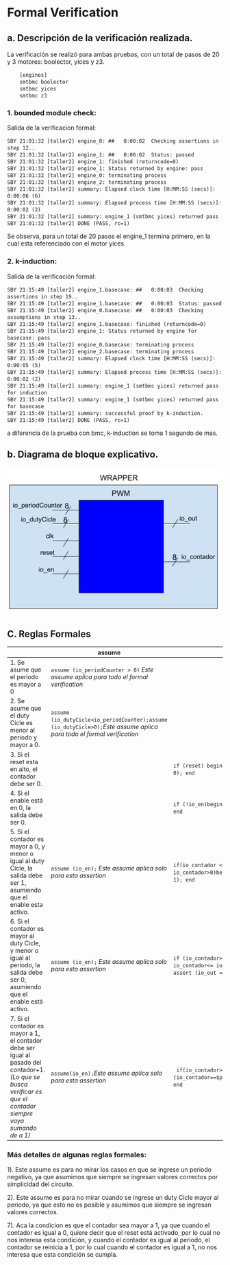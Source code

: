 # Formal Verification

## a. Descripción de la verificación realizada.
La verificación se realizó para ambas pruebas, con un total de pasos de 20 y 3 motores: boolector, yices y z3.
``` depth 20 
    [engines]
    smtbmc boolector
    smtbmc yices
    smtbmc z3
```
### 1. bounded module check:
Salida de la verificacion formal:
```
SBY 21:01:32 [taller2] engine_0: ##   0:00:02  Checking assertions in step 12..
SBY 21:01:32 [taller2] engine_1: ##   0:00:02  Status: passed
SBY 21:01:32 [taller2] engine_1: finished (returncode=0)
SBY 21:01:32 [taller2] engine_1: Status returned by engine: pass
SBY 21:01:32 [taller2] engine_0: terminating process
SBY 21:01:32 [taller2] engine_2: terminating process
SBY 21:01:32 [taller2] summary: Elapsed clock time [H:MM:SS (secs)]: 0:00:06 (6)
SBY 21:01:32 [taller2] summary: Elapsed process time [H:MM:SS (secs)]: 0:00:02 (2)
SBY 21:01:32 [taller2] summary: engine_1 (smtbmc yices) returned pass
SBY 21:01:32 [taller2] DONE (PASS, rc=1)
```
Se observa, para un total de 20 pasos el engine_1 termina primero, en la cual esta referenciado con el motor yices.

### 2. k-induction:
Salida de la verificación formal:
```
SBY 21:15:49 [taller2] engine_1.basecase: ##   0:00:03  Checking assertions in step 19..
SBY 21:15:49 [taller2] engine_1.basecase: ##   0:00:03  Status: passed
SBY 21:15:49 [taller2] engine_0.basecase: ##   0:00:03  Checking assumptions in step 13..
SBY 21:15:49 [taller2] engine_1.basecase: finished (returncode=0)
SBY 21:15:49 [taller2] engine_1: Status returned by engine for basecase: pass
SBY 21:15:49 [taller2] engine_0.basecase: terminating process
SBY 21:15:49 [taller2] engine_2.basecase: terminating process
SBY 21:15:49 [taller2] summary: Elapsed clock time [H:MM:SS (secs)]: 0:00:05 (5)
SBY 21:15:49 [taller2] summary: Elapsed process time [H:MM:SS (secs)]: 0:00:02 (2)
SBY 21:15:49 [taller2] summary: engine_1 (smtbmc yices) returned pass for induction
SBY 21:15:49 [taller2] summary: engine_1 (smtbmc yices) returned pass for basecase
SBY 21:15:49 [taller2] summary: successful proof by k-induction.
SBY 21:15:49 [taller2] DONE (PASS, rc=1)
```
a diferencia de la prueba con bmc, k-induction se toma 1 segundo de mas.

## b. Diagrama de bloque explicativo.
![./Arquitectura.png](./Arquitectura.png)

## C. Reglas Formales 

|  | assume | assert |
| --- | --- | --- |
| 1. Se asume que el periodo es mayor a 0 | `assume (io_periodCounter > 0)` *Este assume aplica para todo el formal verification* | | 
| 2. Se asume que el duty Cicle es menor al periodo y mayor a 0.| `assume (io_dutyCicle<io_periodCounter);assume (io_dutyCicle>0);`*Este assume aplica para todo el formal verification*|  | 
| 3. Si el reset esta en alto, el contador debe ser 0. |  | `if (reset) begin assert (io_contador == 0); end` |
| 4. Si el enable está en 0, la salida debe ser 0.  | | `if (!io_en)begin assert (io_out == 0); end` |
| 5. Si el contador es mayor a 0, y menor o igual al duty Cicle, la salida debe ser 1, asumiendo que el enable esta activo.| `assume (io_en);` *Este assume aplica solo para esta assertion*| `if(io_contador <= io_dutyCicle && io_contador>0)begin assert (io_out == 1); end`|
| 6. Si el contador es mayor al duty Cicle, y menor o igual al periodo, la salida debe ser 0, asumiendo que el enable está activo.| `assume (io_en);` *Este assume aplica solo para esta assertion*| `if (io_contador>io_dutyCicle && io_contador<= io_periodCounter)begin assert (io_out == 0); end` |
| 7. Si el contador es mayor a 1, el contador debe ser igual al pasado del contador+1. *(Lo que se busca verificar es que el contador siempre vaya sumando de a 1)*|`assume(io_en);`*Este assume aplica solo para esta assertion*|` if(io_contador>8'h1)begin assert (io_contador==$past(io_contador)+1'b1); end` |

### Más detalles de algunas reglas formales:
1). Este assume es para no mirar los casos en que se ingrese un periodo negativo, ya que asumimos que siempre se ingresan valores correctos por simplicidad del circuito.

2). Este assume es para no mirar cuando se ingrese un duty Cicle mayor al periodo, ya que esto no es posible y asumimos que siempre se ingresan valores correctos.

7). Aca la condicion es que el contador sea mayor a 1, ya que cuando el contador es igual a 0, quiere decir que el reset está activado, por lo cual no nos interesa esta condición, y cuando el contador es igual al periodo, el contador se reinicia a 1, por lo cual cuando el contador es igual a 1, no nos interesa que esta condición se cumpla.

